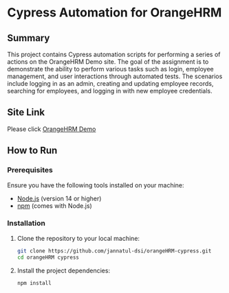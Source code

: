 # Cypress Automation for OrangeHRM

## Summary
This project contains Cypress automation scripts for performing a series of actions on the OrangeHRM Demo site. The goal of the assignment is to demonstrate the ability to perform various tasks such as login, employee management, and user interactions through automated tests. The scenarios include logging in as an admin, creating and updating employee records, searching for employees, and logging in with new employee credentials.

## Site Link
Please click [OrangeHRM Demo](https://opensource-demo.orangehrmlive.com/web/index.php/auth/login)

## How to Run

### Prerequisites
Ensure you have the following tools installed on your machine:
- [Node.js](https://nodejs.org/) (version 14 or higher)
- [npm](https://www.npmjs.com/) (comes with Node.js)

### Installation
1. Clone the repository to your local machine:
    ```bash
    git clone https://github.com/jannatul-dsi/orangeHRM-cypress.git
    cd orangeHRM cypress
    ```

2. Install the project dependencies:
    ```bash
    npm install
    ```
    
### Running the Tests
1. Open Cypress Test Runner:
    ```bash
    npx cypress open
    ```

2. Run the tests from the Cypress Test Runner interface.
    ```bash
    npx cypress run
    ```
### Documentation
1. Run to create the documentation with JSDoc tool using docdash theme
    ```bash
    npx jsdoc -c jsdoc.json
    ```
2. Run the index.html file

### Scenarios Implemented
Please click [here](https://drive.google.com/file/d/1FtadtzJwOJvYIE8dyghQJD2kigJw3zyX/view)

### Output
https://github.com/user-attachments/assets/b1af85af-2c65-489a-af4d-842589250edf


